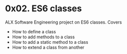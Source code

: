 # 0x02. ES6 classes

ALX Software Engineering project on ES6 classes.
Covers 
- How to define a class
- How to add methods to a class
- How to add a static method to a class
- How to extend a class from another